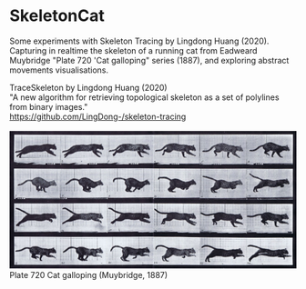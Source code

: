 # SkeletonCat
Some experiments with Skeleton Tracing by Lingdong Huang (2020).\
Capturing in realtime the skeleton of a running cat from Eadweard Muybridge "Plate 720 'Cat galloping" series (1887), and exploring abstract movements visualisations.


TraceSkeleton by Lingdong Huang (2020)\
"A new algorithm for retrieving topological skeleton as a set of polylines from binary images."\
https://github.com/LingDong-/skeleton-tracing
\
\
![Image description](https://github.com/visiophone/SkeletonCat/blob/master/Plate_720_Cat_Galloping_low.jpg)\
Plate 720 Cat galloping (Muybridge, 1887)

